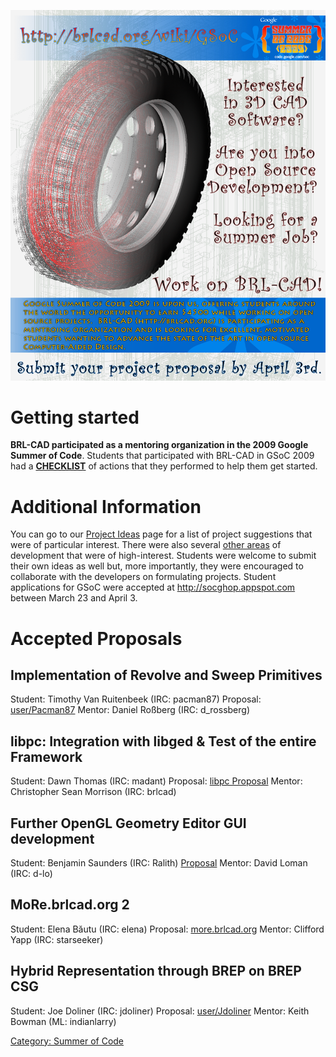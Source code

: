 ![](../img/Brlcad_gsoc2009_flyer.png)

# Getting started

**BRL-CAD participated as a mentoring organization in the 2009 Google
Summer of Code**. Students that participated with BRL-CAD in GSoC 2009
had a **[CHECKLIST](../Summer_of_Code/Checklist.md)** of
actions that they performed to help them get started.

# Additional Information

You can go to our [Project Ideas](2009/Project_Ideas.md) page for a
list of project suggestions that were of particular interest. There
were also several [other areas](http://brlcad.org/~sean/ideas.html) of
development that were of high-interest. Students were welcome to
submit their own ideas as well but, more importantly, they were
encouraged to collaborate with the developers on formulating
projects. Student applications for GSoC were accepted at
<http://socghop.appspot.com> between March 23 and April 3.

# Accepted Proposals

## Implementation of Revolve and Sweep Primitives

Student: Timothy Van Ruitenbeek (IRC: pacman87)
Proposal: [user/Pacman87](/wiki/user/Pacman87)
Mentor: Daniel Roßberg (IRC: d_rossberg)

## libpc: Integration with libged & Test of the entire Framework

Student: Dawn Thomas (IRC: madant)
Proposal: [libpc Proposal](/wiki/user/Homovulgaris)
Mentor: Christopher Sean Morrison (IRC: brlcad)

## Further OpenGL Geometry Editor GUI development

Student: Benjamin Saunders (IRC: Ralith)
[Proposal](/wiki/user/Ralith)
Mentor: David Loman (IRC: d-lo)

## MoRe.brlcad.org 2

Student: Elena Băutu (IRC: elena)
Proposal: [more.brlcad.org](/wiki/user/EBautu)
Mentor: Clifford Yapp (IRC: starseeker)

## Hybrid Representation through BREP on BREP CSG

Student: Joe Doliner (IRC: jdoliner)
Proposal: [user/Jdoliner](/wiki/user/Jdoliner)
Mentor: Keith Bowman (ML: indianlarry)

[Category: Summer of Code](Category:_Summer_of_Code.md)
